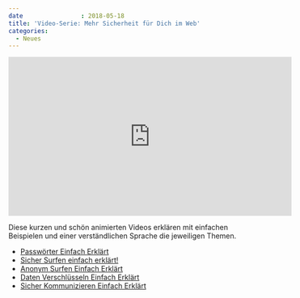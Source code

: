 ```yaml
---
date                : 2018-05-18
title: 'Video-Serie: Mehr Sicherheit für Dich im Web'
categories:
  - Neues
---
```

<iframe width="560" height="315" src="https://www.youtube.com/embed/jtFc6B5lmIM" frameborder="0" allow="accelerometer; autoplay; encrypted-media; gyroscope; picture-in-picture" allowfullscreen></iframe>

Diese kurzen und schön animierten Videos erklären mit einfachen Beispielen und einer verständlichen Sprache die jeweiligen Themen.
<!-- readmore -->

- [Passwörter Einfach Erklärt](https://www.youtube.com/watch?v=jtFc6B5lmIM)
- [Sicher Surfen einfach erklärt!](https://www.youtube.com/watch?v=tW1-CmggG9s)
- [Anonym Surfen Einfach Erklärt](https://www.youtube.com/watch?v=OpSUmuG3Bp8)
- [Daten Verschlüsseln Einfach Erklärt](https://www.youtube.com/watch?v=IhoG37uis3k)
- [Sicher Kommunizieren Einfach Erklärt](https://www.youtube.com/watch?v=4mbryW8fZrA)